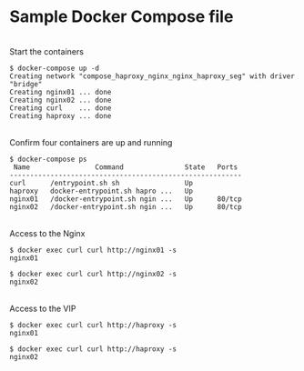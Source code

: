 # Sample Docker Compose file

<br>Start the containers
```
$ docker-compose up -d
Creating network "compose_haproxy_nginx_nginx_haproxy_seg" with driver "bridge"
Creating nginx01 ... done
Creating nginx02 ... done
Creating curl    ... done
Creating haproxy ... done
```

<br>Confirm four containers are up and running
```
$ docker-compose ps
 Name                Command               State   Ports
---------------------------------------------------------
curl      /entrypoint.sh sh                Up
haproxy   docker-entrypoint.sh hapro ...   Up
nginx01   /docker-entrypoint.sh ngin ...   Up      80/tcp
nginx02   /docker-entrypoint.sh ngin ...   Up      80/tcp
```

<br>Access to the Nginx
```
$ docker exec curl curl http://nginx01 -s
nginx01

$ docker exec curl curl http://nginx02 -s
nginx02
```

<br>Access to the VIP
```
$ docker exec curl curl http://haproxy -s
nginx01

$ docker exec curl curl http://haproxy -s
nginx02
```